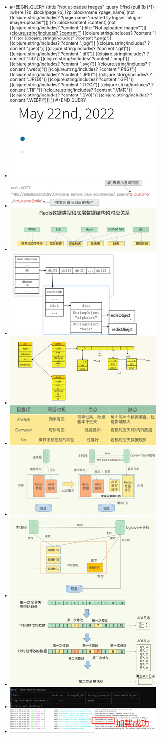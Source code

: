 - #+BEGIN_QUERY
  {:title "Not uploaded images"
    :query [:find (pull ?b [*])
          :where
          [?b :block/page ?p]
          [?p :block/name ?page_name]
          (not [(clojure.string/includes? ?page_name "created by logseq-plugin-image-uploader")])
          [?b :block/content ?content]
          (not [(clojure.string/includes? ?content "{:title \"Not uploaded images\"")])
          [(clojure.string/includes? ?content "](../assets")]
          [(clojure.string/includes? ?content "![")]
          (or [(clojure.string/includes? ?content ".png)")]
              [(clojure.string/includes? ?content ".jpg)")]
              [(clojure.string/includes? ?content ".jpeg)")]
              [(clojure.string/includes? ?content ".gif)")]
              [(clojure.string/includes? ?content ".tiff)")]
              [(clojure.string/includes? ?content ".tif)")]
              [(clojure.string/includes? ?content ".bmp)")]
              [(clojure.string/includes? ?content ".svg)")]
              [(clojure.string/includes? ?content ".webp)")]
              [(clojure.string/includes? ?content ".PNG)")]
              [(clojure.string/includes? ?content ".JPG)")]
              [(clojure.string/includes? ?content ".JPEG)")]
              [(clojure.string/includes? ?content ".GIF)")]
              [(clojure.string/includes? ?content ".TIGG)")]
              [(clojure.string/includes? ?content ".TIF)")]
              [(clojure.string/includes? ?content ".VMP)")]
              [(clojure.string/includes? ?content ".SVG)")]
              [(clojure.string/includes? ?content ".WEBP)")])
        ]}
  #+END_QUERY
- ![Uploaded by Image Uploder](../assets/image_1653181387784_0.png)
- ![Uploaded by Image Uploder](../assets/image-20220518233406287_1653743572042_0.png)
- ![Uploaded by Image Uploder](../assets/image-20210113220722832_1655734960071_0.png)
- ![Uploaded by Image Uploder](../assets/image-20210113223224391_1655735067010_0.png)
- ![Uploaded by Image Uploder](../assets/image-20210118105401587_1655735145785_0.png)
- ![Uploaded by Image Uploder](../assets/image-20210121235326332_1655735837484_0.png)
- ![Uploaded by Image Uploder](../assets/image-20210123203057130_1655736127058_0.png)
- ![Uploaded by Image Uploder](../assets/image-20210124213009859_1655736165278_0.png)
- ![Uploaded by Image Uploder](../assets/image-20210124215636329_1655736405902_0.png)
- ![Uploaded by Image Uploder](../assets/image-20210321200215772_1655738517692_0.png)
- ![Uploaded by Image Uploder](../assets/image-20210321222317413_1655738537132_0.png)